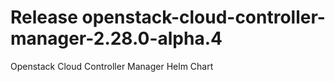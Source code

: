 # Release openstack-cloud-controller-manager-2.28.0-alpha.4
Openstack Cloud Controller Manager Helm Chart